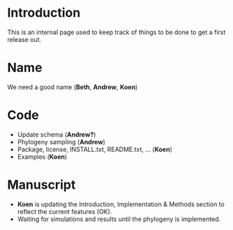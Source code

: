 # Introduction #

This is an internal page used to keep track of things to be done to get a first release out.

# Name #

We need a good name (**Beth**, **Andrew**, **Koen**)

# Code #

  * Update schema (**Andrew?**)
  * Phylogeny sampling (**Andrew**)
  * Package, license, INSTALL.txt, README.txt, ... (**Koen**)
  * Examples (**Koen**)

# Manuscript #

  * **Koen** is updating the Introduction, Implementation & Methods section to reflect the current features (OK).
  * Waiting for simulations and results until the phylogeny is implemented.